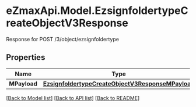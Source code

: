 # eZmaxApi.Model.EzsignfoldertypeCreateObjectV3Response
Response for POST /3/object/ezsignfoldertype

## Properties

Name | Type | Description | Notes
------------ | ------------- | ------------- | -------------
**MPayload** | [**EzsignfoldertypeCreateObjectV3ResponseMPayload**](EzsignfoldertypeCreateObjectV3ResponseMPayload.md) |  | 

[[Back to Model list]](../README.md#documentation-for-models) [[Back to API list]](../README.md#documentation-for-api-endpoints) [[Back to README]](../README.md)

